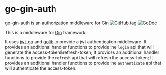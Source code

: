 # go-gin-auth
go-gin-auth is an authorization middleware for Gin
[![GitHub tag](https://img.shields.io/github/tag/searKing/go-gin-jwt.svg)](https://github.com/searKing/go-gin-jwt/releases)
[![GoDoc](https://godoc.org/github.com/searKing/go-gin-jwt?status.svg)](https://godoc.org/github.com/searKing/go-gin-jwt)

This is a middleware for [Gin](https://github.com/gin-gonic/gin) framework.

It uses [jwt-go](https://github.com/dgrijalva/jwt-go) and [golib](https://github.com/searKing/golib/net/http_/auth/jwt) to provide a jwt authentication middleware. 
It provides an additional handler functions to provide the `login` api that will generate the access-token&refresh-token;
It provides an additional handler functions to provide the `refresh` api that will refresh the access-token;
It provides an additional handler functions to provide the `authenticate` api that will authenticate the access-token.
